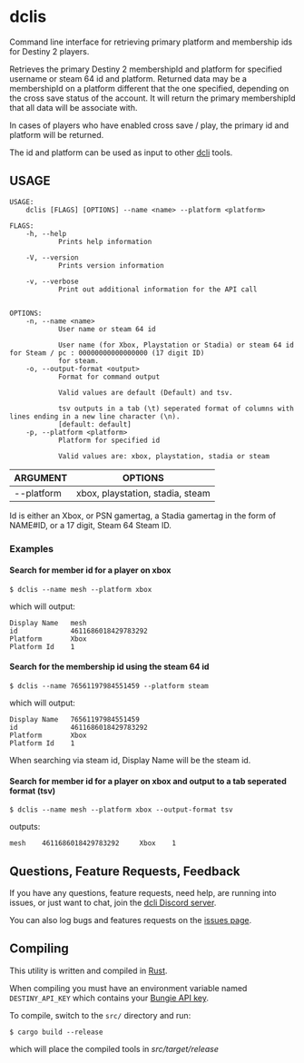 # dclis

Command line interface for retrieving primary platform and membership ids for Destiny 2 players.

Retrieves the primary Destiny 2 membershipId and platform for specified
username or steam 64 id and platform. Returned data may be a membershipId
on a platform different that the one specified, depending on the cross
save status of the account. It will return the primary membershipId that
all data will be associate with.

In cases of players who have enabled cross save / play, the primary id and platform will be returned.

The id and platform can be used as input to other [dcli](https://github.com/mikechambers/dcli) tools.

## USAGE
```
USAGE:
    dclis [FLAGS] [OPTIONS] --name <name> --platform <platform>

FLAGS:
    -h, --help       
            Prints help information

    -V, --version    
            Prints version information

    -v, --verbose    
            Print out additional information for the API call


OPTIONS:
    -n, --name <name>            
            User name or steam 64 id
            
            User name (for Xbox, Playstation or Stadia) or steam 64 id for Steam / pc : 00000000000000000 (17 digit ID)
            for steam.
    -o, --output-format <output>        
            Format for command output
            
            Valid values are default (Default) and tsv.
            
            tsv outputs in a tab (\t) seperated format of columns with lines ending in a new line character (\n).
            [default: default]
    -p, --platform <platform>    
            Platform for specified id
            
            Valid values are: xbox, playstation, stadia or steam
```

| ARGUMENT | OPTIONS |
|---|---|
| --platform | xbox, playstation, stadia, steam |


Id is either an Xbox, or PSN gamertag, a Stadia gamertag in the form of NAME#ID, or a 17 digit, Steam 64 Steam ID.

### Examples

#### Search for member id for a player on xbox
```
$ dclis --name mesh --platform xbox
```

which will output:

```
Display Name   mesh
id             4611686018429783292
Platform       Xbox
Platform Id    1
```

#### Search for the membership id using the steam 64 id

```
$ dclis --name 76561197984551459 --platform steam
```

which will output:

```
Display Name   76561197984551459
id             4611686018429783292
Platform       Xbox
Platform Id    1
```
When searching via steam id, Display Name will be the steam id.

#### Search for member id for a player on xbox and output to a tab seperated format (tsv)

```
$ dclis --name mesh --platform xbox --output-format tsv
```
outputs:

```
mesh    4611686018429783292     Xbox    1
```

## Questions, Feature Requests, Feedback

If you have any questions, feature requests, need help, are running into issues, or just want to chat, join the [dcli Discord server](https://discord.gg/2Y8bV2Mq3p).

You can also log bugs and features requests on the [issues page](https://github.com/mikechambers/dcli/issues).

## Compiling

This utility is written and compiled in [Rust](https://www.rust-lang.org/).

When compiling you must have an environment variable named `DESTINY_API_KEY` which contains your [Bungie API key](https://www.bungie.net/en/Application).

To compile, switch to the `src/` directory and run:

```
$ cargo build --release
```

which will place the compiled tools in *src/target/release*
